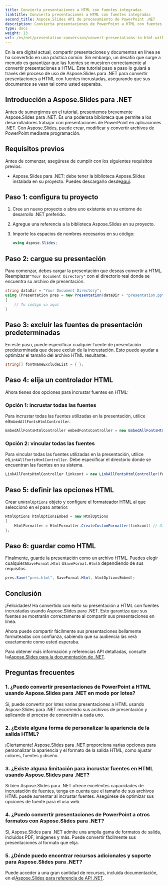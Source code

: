 ```yaml
---
title: Convierta presentaciones a HTML con fuentes integradas
linktitle: Convierta presentaciones a HTML con fuentes integradas
second_title: Aspose.Slides API de procesamiento de PowerPoint .NET
description: Convierta presentaciones de PowerPoint a HTML con fuentes incrustadas usando Aspose.Slides para .NET. Mantenga la originalidad sin problemas.
type: docs
weight: 13
url: /es/net/presentation-conversion/convert-presentations-to-html-with-embedded-fonts/
---
```


En la era digital actual, compartir presentaciones y documentos en línea se ha convertido en una práctica común. Sin embargo, un desafío que surge a menudo es garantizar que las fuentes se muestren correctamente al convertir presentaciones a HTML. Este tutorial paso a paso lo guiará a través del proceso de uso de Aspose.Slides para .NET para convertir presentaciones a HTML con fuentes incrustadas, asegurando que sus documentos se vean tal como usted esperaba.

## Introducción a Aspose.Slides para .NET

Antes de sumergirnos en el tutorial, presentemos brevemente Aspose.Slides para .NET. Es una poderosa biblioteca que permite a los desarrolladores trabajar con presentaciones de PowerPoint en aplicaciones .NET. Con Aspose.Slides, puede crear, modificar y convertir archivos de PowerPoint mediante programación.

## Requisitos previos

Antes de comenzar, asegúrese de cumplir con los siguientes requisitos previos:

-  Aspose.Slides para .NET: debe tener la biblioteca Aspose.Slides instalada en su proyecto. Puedes descargarlo desde[aquí](https://releases.aspose.com/slides/net/).

## Paso 1: configura tu proyecto

1. Cree un nuevo proyecto o abra uno existente en su entorno de desarrollo .NET preferido.

2. Agregue una referencia a la biblioteca Aspose.Slides en su proyecto.

3. Importe los espacios de nombres necesarios en su código:

   ```csharp
   using Aspose.Slides;
   ```

## Paso 2: cargue su presentación

 Para comenzar, debes cargar la presentación que deseas convertir a HTML. Reemplazar`"Your Document Directory"` con el directorio real donde se encuentra su archivo de presentación.

```csharp
string dataDir = "Your Document Directory";
using (Presentation pres = new Presentation(dataDir + "presentation.pptx"))
{
    // Tu código va aquí
}
```

## Paso 3: excluir las fuentes de presentación predeterminadas

En este paso, puede especificar cualquier fuente de presentación predeterminada que desee excluir de la incrustación. Esto puede ayudar a optimizar el tamaño del archivo HTML resultante.

```csharp
string[] fontNameExcludeList = { };
```

## Paso 4: elija un controlador HTML

Ahora tienes dos opciones para incrustar fuentes en HTML:

### Opción 1: incrustar todas las fuentes

 Para incrustar todas las fuentes utilizadas en la presentación, utilice el`EmbedAllFontsHtmlController`.

```csharp
EmbedAllFontsHtmlController embedFontsController = new EmbedAllFontsHtmlController(fontNameExcludeList);
```

### Opción 2: vincular todas las fuentes

 Para vincular todas las fuentes utilizadas en la presentación, utilice el`LinkAllFontsHtmlController`. Debe especificar el directorio donde se encuentran las fuentes en su sistema.

```csharp
LinkAllFontsHtmlController linkcont = new LinkAllFontsHtmlController(fontNameExcludeList, @"C:\Windows\Fonts\");
```

## Paso 5: definir las opciones HTML

 Crear un`HtmlOptions` objeto y configure el formateador HTML al que seleccionó en el paso anterior.

```csharp
HtmlOptions htmlOptionsEmbed = new HtmlOptions
{
    HtmlFormatter = HtmlFormatter.CreateCustomFormatter(linkcont) // Utilice embedFontsController para incrustar todas las fuentes
};
```

## Paso 6: guardar como HTML

 Finalmente, guarde la presentación como un archivo HTML. Puedes elegir cualquiera`SaveFormat.Html` o`SaveFormat.Html5` dependiendo de sus requisitos.

```csharp
pres.Save("pres.html", SaveFormat.Html, htmlOptionsEmbed);
```

## Conclusión

¡Felicidades! Ha convertido con éxito su presentación a HTML con fuentes incrustadas usando Aspose.Slides para .NET. Esto garantiza que sus fuentes se mostrarán correctamente al compartir sus presentaciones en línea.

Ahora puede compartir fácilmente sus presentaciones bellamente formateadas con confianza, sabiendo que su audiencia las verá exactamente como usted esperaba.

 Para obtener más información y referencias API detalladas, consulte la[Aspose.Slides para la documentación de .NET](https://reference.aspose.com/slides/net/).

## Preguntas frecuentes

### 1. ¿Puedo convertir presentaciones de PowerPoint a HTML usando Aspose.Slides para .NET en modo por lotes?

Sí, puede convertir por lotes varias presentaciones a HTML usando Aspose.Slides para .NET recorriendo sus archivos de presentación y aplicando el proceso de conversión a cada uno.

### 2. ¿Existe alguna forma de personalizar la apariencia de la salida HTML?

¡Ciertamente! Aspose.Slides para .NET proporciona varias opciones para personalizar la apariencia y el formato de la salida HTML, como ajustar colores, fuentes y diseño.

### 3. ¿Existe alguna limitación para incrustar fuentes en HTML usando Aspose.Slides para .NET?

Si bien Aspose.Slides para .NET ofrece excelentes capacidades de incrustación de fuentes, tenga en cuenta que el tamaño de sus archivos HTML puede aumentar al incrustar fuentes. Asegúrese de optimizar sus opciones de fuente para el uso web.

### 4. ¿Puedo convertir presentaciones de PowerPoint a otros formatos con Aspose.Slides para .NET?

Sí, Aspose.Slides para .NET admite una amplia gama de formatos de salida, incluidos PDF, imágenes y más. Puede convertir fácilmente sus presentaciones al formato que elija.

### 5. ¿Dónde puedo encontrar recursos adicionales y soporte para Aspose.Slides para .NET?

 Puede acceder a una gran cantidad de recursos, incluida documentación, en el[Aspose.Slides para referencia de API .NET](https://reference.aspose.com/slides/net/).
